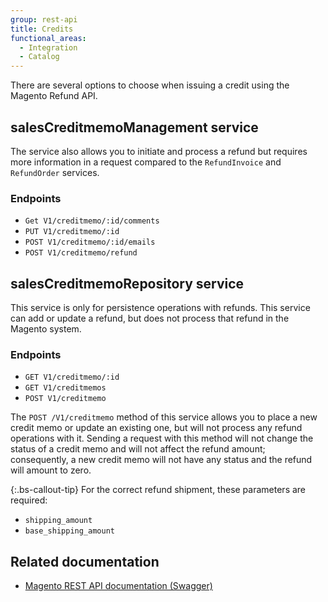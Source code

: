 ```yaml
---
group: rest-api
title: Credits
functional_areas:
  - Integration
  - Catalog
---
```


There are several options to choose when issuing a credit using the Magento Refund API.

## salesCreditmemoManagement service

The service also allows you to initiate and process a refund but requires more information in a request compared to the `RefundInvoice` and `RefundOrder` services.

### Endpoints

* `Get V1/creditmemo/:id/comments`
* `PUT V1/creditmemo/:id`
* `POST V1/creditmemo/:id/emails`
* `POST V1/creditmemo/refund`

## salesCreditmemoRepository service

This service is only for persistence operations with refunds. This service can add or update a refund, but does not process that refund in the Magento system.

### Endpoints

* `GET V1/creditmemo/:id`
* `GET V1/creditmemos`
* `POST V1/creditmemo`

The `POST /V1/creditmemo` method of this service allows you to place a new credit memo or update an existing one, but will not process any refund operations with it. Sending a request with this method will not change the status of a credit memo and will not affect the refund amount; consequently, a new credit memo will not have any status and the refund will amount to zero.

{:.bs-callout-tip}
For the correct refund shipment, these parameters are required:

* `shipping_amount`
* `base_shipping_amount`

## Related documentation

* [Magento REST API documentation (Swagger)](https://devdocs.magento.com/swagger/index.html)
